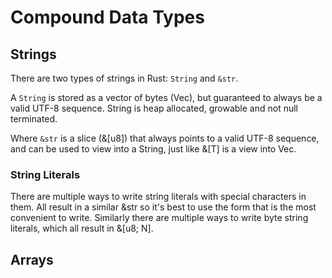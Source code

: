 # Compound Data Types

## Strings

There are two types of strings in Rust: `String` and `&str`.<br>

A `String` is stored as a vector of bytes (Vec<u8>), but guaranteed to always be a valid UTF-8 sequence. String is heap allocated, growable and not null terminated.<br>

Where `&str` is a slice (&[u8]) that always points to a valid UTF-8 sequence, and can be used to view into a String, just like &[T] is a view into Vec<T>.<br>

### String Literals

There are multiple ways to write string literals with special characters in them. All result in a similar &str so it's best to use the form that is the most convenient to write. Similarly there are multiple ways to write byte string literals, which all result in &[u8; N].<br>

## Arrays
